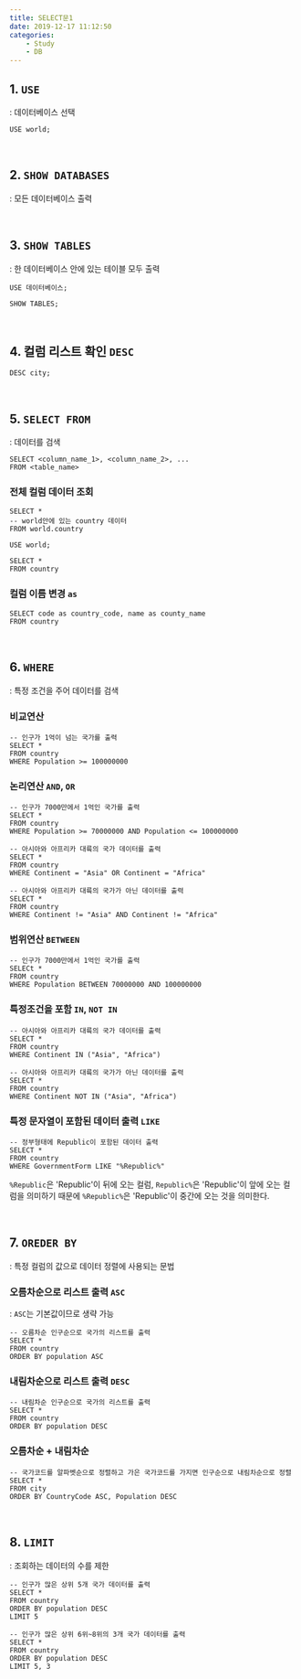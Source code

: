 ```yaml
---
title: SELECT문1
date: 2019-12-17 11:12:50
categories: 
    - Study
    - DB
---
```


## 1. `USE`

: 데이터베이스 선택

~~~mysql
USE world;
~~~

<br>

## 2. `SHOW DATABASES`

: 모든 데이터베이스 출력

<br>

## 3. `SHOW TABLES`

: 한 데이터베이스 안에 있는 테이블 모두 출력

~~~mysql
USE 데이터베이스;

SHOW TABLES;
~~~

<br>

## 4. 컬럼 리스트 확인 `DESC`

~~~mysql
DESC city;
~~~

<br>

## 5. `SELECT FROM`

: 데이터를 검색

~~~mysql
SELECT <column_name_1>, <column_name_2>, ...
FROM <table_name>
~~~

### 전체 컬럼 데이터 조회

~~~mysql
SELECT *
-- world안에 있는 country 데이터
FROM world.country 
~~~

~~~mysql
USE world;

SELECT *
FROM country
~~~

### 컬럼 이름 변경 `as`

~~~mysql
SELECT code as country_code, name as county_name
FROM country
~~~

<br>

## 6. `WHERE`

: 특정 조건을 주어 데이터를 검색

### 비교연산

~~~mysql
-- 인구가 1억이 넘는 국가를 출력
SELECT *
FROM country
WHERE Population >= 100000000
~~~

### 논리연산 `AND`, `OR`

~~~mysql
-- 인구가 7000만에서 1억인 국가를 출력
SELECT *
FROM country
WHERE Population >= 70000000 AND Population <= 100000000
~~~

~~~mysql
-- 아시아와 아프리카 대륙의 국가 데이터를 출력
SELECT *
FROM country
WHERE Continent = "Asia" OR Continent = "Africa"
~~~

~~~mysql
-- 아시아와 아프리카 대륙의 국가가 아닌 데이터를 출력
SELECT *
FROM country
WHERE Continent != "Asia" AND Continent != "Africa"
~~~

### 범위연산 `BETWEEN`

~~~mysql
-- 인구가 7000만에서 1억인 국가를 출력
SELECt *
FROM country
WHERE Population BETWEEN 70000000 AND 100000000
~~~

### 특정조건을 포함 `IN`, `NOT IN`

~~~mysql
-- 아시아와 아프리카 대륙의 국가 데이터를 출력
SELECT *
FROM country
WHERE Continent IN ("Asia", "Africa")
~~~

~~~mysql
-- 아시아와 아프리카 대륙의 국가가 아닌 데이터를 출력
SELECT *
FROM country
WHERE Continent NOT IN ("Asia", "Africa")
~~~

### 특정 문자열이 포함된 데이터 출력 `LIKE`

~~~mysql
-- 정부형태에 Republic이 포함된 데이터 출력
SELECT *
FROM country
WHERE GovernmentForm LIKE "%Republic%"
~~~

`%Republic`은 'Republic'이 뒤에 오는 컬럼, `Republic%`은 'Republic'이 앞에 오는 컬럼을 의미하기 때문에 `%Republic%`은 'Republic'이 중간에 오는 것을 의미한다.

<br>

## 7. `OREDER BY`

: 특정 컬럼의 값으로 데이터 정렬에 사용되는 문법

### 오름차순으로 리스트 출력 `ASC`

: `ASC`는 기본값이므로 생략 가능

~~~mysql
-- 오름차순 인구순으로 국가의 리스트를 출력
SELECT *
FROM country
ORDER BY population ASC
~~~

### 내림차순으로 리스트 출력 `DESC`

~~~mysql
-- 내림차순 인구순으로 국가의 리스트를 출력
SELECT *
FROM country
ORDER BY population DESC
~~~

### 오름차순 + 내림차순

~~~mysql
-- 국가코드를 알파벳순으로 정렬하고 가은 국가코드를 가지면 인구순으로 내림차순으로 정렬
SELECT *
FROM city
ORDER BY CountryCode ASC, Population DESC
~~~

<br>

## 8. `LIMIT`

: 조회하는 데이터의 수를 제한

~~~mysql
-- 인구가 많은 상위 5개 국가 데이터를 출력
SELECT *
FROM country
ORDER BY population DESC
LIMIT 5
~~~

~~~mysql
-- 인구가 많은 상위 6위~8위의 3개 국가 데이터를 출력
SELECT *
FROM country
ORDER BY population DESC
LIMIT 5, 3
~~~

